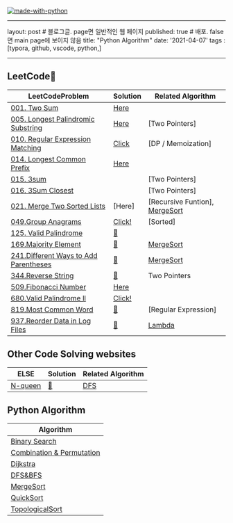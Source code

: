 [![made-with-python](https://img.shields.io/badge/Made%20with-Python-1f425f.svg)](https://www.python.org/)

---
layout: post # 블로그글. page면 일반적인 웹 페이지
published: true # 배포. false면 main page에 보이지 않음
title: "Python Algorithm"
date: '2021-04-07'
tags : [typora, github, vscode, python,]

---



## LeetCode🎈

| LeetCodeProblem                                              | Solution                                                     | Related Algorithm                                            |
| ------------------------------------------------------------ | ------------------------------------------------------------ | ------------------------------------------------------------ |
| [001. Two Sum](https://leetcode.com/problems/two-sum/)       | [Here](https://github.com/WonhyeokJung/PythonAlgorithm/blob/master/LeetCode/001.TwoSum.py) |                                                              |
| [005. Longest Palindromic Substring](https://leetcode.com/problems/longest-palindromic-substring/) | [Here](https://github.com/WonhyeokJung/PythonAlgorithm/blob/master/LeetCode/005.Longest%20Palindromic%20Substring.py) | [Two Pointers]                                               |
| [010. Regular Expression Matching](https://leetcode.com/problems/regular-expression-matching/) | [Click](https://github.com/WonhyeokJung/PythonAlgorithm/blob/master/LeetCode/010.RegularExpressionMatching.py) | [DP / Memoization]                                           |
| [014. Longest Common Prefix](https://leetcode.com/problems/longest-common-prefix/) | [Here](https://github.com/WonhyeokJung/PythonAlgorithm/blob/master/LeetCode/014.LongestCommonPrefix.py) |                                                              |
| [015. 3sum](https://leetcode.com/problems/3sum/)             |                                                              | [Two Pointers]                                               |
| [016. 3Sum Closest](https://leetcode.com/problems/3sum-closest/) |                                                              | [Two Pointers]                                               |
| [021. Merge Two Sorted Lists](https://leetcode.com/problems/merge-two-sorted-lists/) | [Here]                                                       | [Recursive Funtion], [MergeSort](https://github.com/WonhyeokJung/PythonAlgorithm/blob/master/Algorithm/MergeSort.py) |
| [049.Group Anagrams](https://leetcode.com/problems/group-anagrams/) | [Click!](https://github.com/WonhyeokJung/PythonAlgorithm/blob/master/LeetCode/049.Group%20Anagrams.py) | [Sorted]                                                     |
| [125. Valid Palindrome](https://leetcode.com/problems/valid-palindrome/) | [🍳](https://github.com/WonhyeokJung/PythonAlgorithm/blob/master/LeetCode/125.%20Valid%20Palindrome.py) |                                                              |
| [169.Majority Element](leetcode.com/problems/majority-element/) | [🍖](https://github.com/WonhyeokJung/PythonAlgorithm/blob/master/LeetCode/169.MajorityElement.py) | [MergeSort](https://github.com/WonhyeokJung/PythonAlgorithm/blob/master/Algorithm/MergeSort.py) |
| [241.Different Ways to Add Parentheses](https://leetcode.com/problems/different-ways-to-add-parentheses/) | [🍉](https://github.com/WonhyeokJung/PythonAlgorithm/blob/master/LeetCode/241.DifferentWaysToAddParentheses.py) | [MergeSort](https://github.com/WonhyeokJung/PythonAlgorithm/blob/master/Algorithm/MergeSort.py) |
| [344.Reverse String](https://leetcode.com/problems/reverse-string/) | [🍟](https://github.com/WonhyeokJung/PythonAlgorithm/blob/master/LeetCode/344.%20Reverse%20String.py) | Two Pointers                                                 |
| [509.Fibonacci Number](https://leetcode.com/problems/fibonacci-number/) | [Here](https://github.com/WonhyeokJung/PythonAlgorithm/blob/master/LeetCode/509.FibonacciNumber.py) |                                                              |
| [680.Valid Palindrome ll](https://leetcode.com/problems/valid-palindrome-ii/) | [Click!](https://github.com/WonhyeokJung/PythonAlgorithm/blob/master/LeetCode/680.ValidPalindromeII.py) |                                                              |
| [819.Most Common Word](https://leetcode.com/problems/most-common-word/) | [🥩](https://github.com/WonhyeokJung/PythonAlgorithm/blob/master/LeetCode/819.Most%20Common%20Word.py) | [Regular Expression]                                         |
| [937.Reorder Data in Log Files](https://leetcode.com/problems/reorder-data-in-log-files/) | [🍔](https://github.com/WonhyeokJung/PythonAlgorithm/blob/master/LeetCode/937.ReorderDatainLogFiles.py) | [Lambda](https://github.com/WonhyeokJung/PythonAlgorithm/blob/master/Python/lambda.py) |



## Other Code Solving websites

| ELSE                                                         | Solution                                                     | Related Algorithm                                            |
| ------------------------------------------------------------ | ------------------------------------------------------------ | ------------------------------------------------------------ |
| [N-queen](https://swexpertacademy.com/main/code/problem/problemDetail.do?contestProbId=AV7GKs06AU0DFAXB) | [🍟](https://github.com/WonhyeokJung/PythonAlgorithm/blob/master/Algorithm/DFS_Nqueens.py) | [DFS](https://github.com/WonhyeokJung/PythonAlgorithm/blob/master/Algorithm/Graph_DFS_BFS.py) |



## Python Algorithm

| Algorithm                                                    |
| ------------------------------------------------------------ |
| [Binary Search](https://github.com/WonhyeokJung/PythonAlgorithm/blob/master/Algorithm/BinarySearch.py) |
| [Combination & Permutation](https://github.com/WonhyeokJung/PythonAlgorithm/blob/master/Algorithm/Combination%26Permutation.py) |
| [Dijkstra](https://github.com/WonhyeokJung/PythonAlgorithm/blob/master/Algorithm/dijkstra.py) |
| [DFS&BFS](https://github.com/WonhyeokJung/PythonAlgorithm/blob/master/Algorithm/Graph_DFS_BFS.py) |
| [MergeSort](https://github.com/WonhyeokJung/PythonAlgorithm/blob/master/Algorithm/MergeSort.py) |
| [QuickSort](https://github.com/WonhyeokJung/PythonAlgorithm/blob/master/Algorithm/QuickSort.py) |
| [TopologicalSort](https://github.com/WonhyeokJung/PythonAlgorithm/blob/master/Algorithm/Topological%20Sort.py) |

